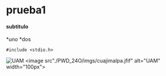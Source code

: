 # prueba1

#### subtitulo

*uno
*dos

~~~
#include <stdio.h>

~~~
![UAM]("./PWD_24O/imgs/cuajimalpa.jfif")
<image src"./PWD_24O/imgs/cuajimalpa.jfif" alt="UAM" width="100px">
